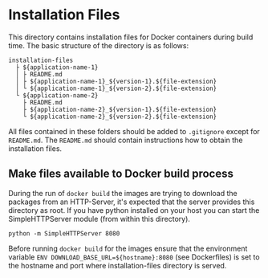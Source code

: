 # Installation Files

This directory contains installation files for Docker containers during build time. The basic structure of the directory is as follows:

```
installation-files
  ├ ${application-name-1}
  │ ├ README.md
  │ ├ ${application-name-1}_${version-1}.${file-extension}
  │ └ ${application-name-1}_${version-2}.${file-extension}
  └ ${application-name-2}
    ├ README.md
    ├ ${application-name-2}_${version-1}.${file-extension}
    └ ${application-name-2}_${version-2}.${file-extension}
```

All files contained in these folders should be added to `.gitignore` except for `README.md`. The `README.md` should contain instructions how to obtain the installation files.

## Make files available to Docker build process

During the run of `docker build` the images are trying to download the packages from an HTTP-Server, it's expected that the server provides this directory as root. If you have python installed on your host you can start the SimpleHTTPServer module (from within this directory).

```
python -m SimpleHTTPServer 8080
```

Before running `docker build` for the images ensure that the environment variable `ENV DOWNLOAD_BASE_URL=${hostname}:8080` (see Dockerfiles) is set to the hostname and port where installation-files directory is served.
